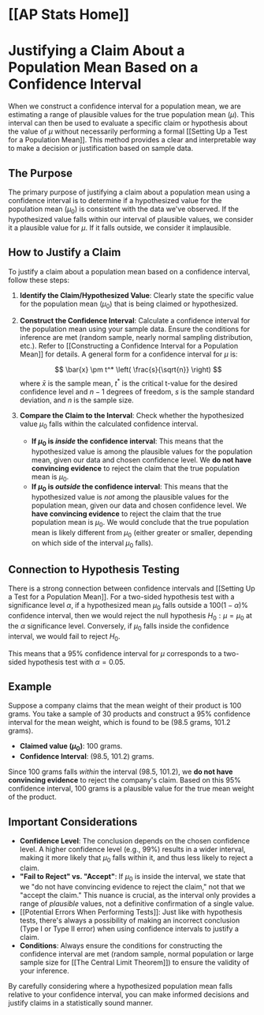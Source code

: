 # [[AP Stats Home]]
# Justifying a Claim About a Population Mean Based on a Confidence Interval

When we construct a confidence interval for a population mean, we are estimating a range of plausible values for the true population mean ($\mu$). This interval can then be used to evaluate a specific claim or hypothesis about the value of $\mu$ without necessarily performing a formal [[Setting Up a Test for a Population Mean]]. This method provides a clear and interpretable way to make a decision or justification based on sample data.

## The Purpose

The primary purpose of justifying a claim about a population mean using a confidence interval is to determine if a hypothesized value for the population mean ($\mu_0$) is consistent with the data we've observed. If the hypothesized value falls within our interval of plausible values, we consider it a plausible value for $\mu$. If it falls outside, we consider it implausible.

## How to Justify a Claim

To justify a claim about a population mean based on a confidence interval, follow these steps:

1.  **Identify the Claim/Hypothesized Value**: Clearly state the specific value for the population mean ($\mu_0$) that is being claimed or hypothesized.
2.  **Construct the Confidence Interval**: Calculate a confidence interval for the population mean using your sample data. Ensure the conditions for inference are met (random sample, nearly normal sampling distribution, etc.). Refer to [[Constructing a Confidence Interval for a Population Mean]] for details. A general form for a confidence interval for $\mu$ is:

    $$
    \bar{x} \pm t^* \left( \frac{s}{\sqrt{n}} \right)
    $$
    where $\bar{x}$ is the sample mean, $t^*$ is the critical t-value for the desired confidence level and $n-1$ degrees of freedom, $s$ is the sample standard deviation, and $n$ is the sample size.
3.  **Compare the Claim to the Interval**: Check whether the hypothesized value $\mu_0$ falls within the calculated confidence interval.

    *   **If $\mu_0$ is *inside* the confidence interval**: This means that the hypothesized value is among the plausible values for the population mean, given our data and chosen confidence level. We **do not have convincing evidence** to reject the claim that the true population mean is $\mu_0$.
    *   **If $\mu_0$ is *outside* the confidence interval**: This means that the hypothesized value is *not* among the plausible values for the population mean, given our data and chosen confidence level. We **have convincing evidence** to reject the claim that the true population mean is $\mu_0$. We would conclude that the true population mean is likely different from $\mu_0$ (either greater or smaller, depending on which side of the interval $\mu_0$ falls).

## Connection to Hypothesis Testing

There is a strong connection between confidence intervals and [[Setting Up a Test for a Population Mean]]. For a two-sided hypothesis test with a significance level $\alpha$, if a hypothesized mean $\mu_0$ falls outside a $100(1-\alpha)\%$ confidence interval, then we would reject the null hypothesis $H_0: \mu = \mu_0$ at the $\alpha$ significance level. Conversely, if $\mu_0$ falls inside the confidence interval, we would fail to reject $H_0$.

This means that a $95\%$ confidence interval for $\mu$ corresponds to a two-sided hypothesis test with $\alpha = 0.05$.

## Example

Suppose a company claims that the mean weight of their product is 100 grams. You take a sample of 30 products and construct a 95% confidence interval for the mean weight, which is found to be (98.5 grams, 101.2 grams).

*   **Claimed value ($\mu_0$)**: 100 grams.
*   **Confidence Interval**: (98.5, 101.2) grams.

Since 100 grams falls *within* the interval (98.5, 101.2), we **do not have convincing evidence** to reject the company's claim. Based on this 95% confidence interval, 100 grams is a plausible value for the true mean weight of the product.

## Important Considerations

*   **Confidence Level**: The conclusion depends on the chosen confidence level. A higher confidence level (e.g., 99%) results in a wider interval, making it more likely that $\mu_0$ falls within it, and thus less likely to reject a claim.
*   **"Fail to Reject" vs. "Accept"**: If $\mu_0$ is inside the interval, we state that we "do not have convincing evidence to reject the claim," not that we "accept the claim." This nuance is crucial, as the interval only provides a range of *plausible* values, not a definitive confirmation of a single value.
*   [[Potential Errors When Performing Tests]]: Just like with hypothesis tests, there's always a possibility of making an incorrect conclusion (Type I or Type II error) when using confidence intervals to justify a claim.
*   **Conditions**: Always ensure the conditions for constructing the confidence interval are met (random sample, normal population or large sample size for [[The Central Limit Theorem]]) to ensure the validity of your inference.

By carefully considering where a hypothesized population mean falls relative to your confidence interval, you can make informed decisions and justify claims in a statistically sound manner.